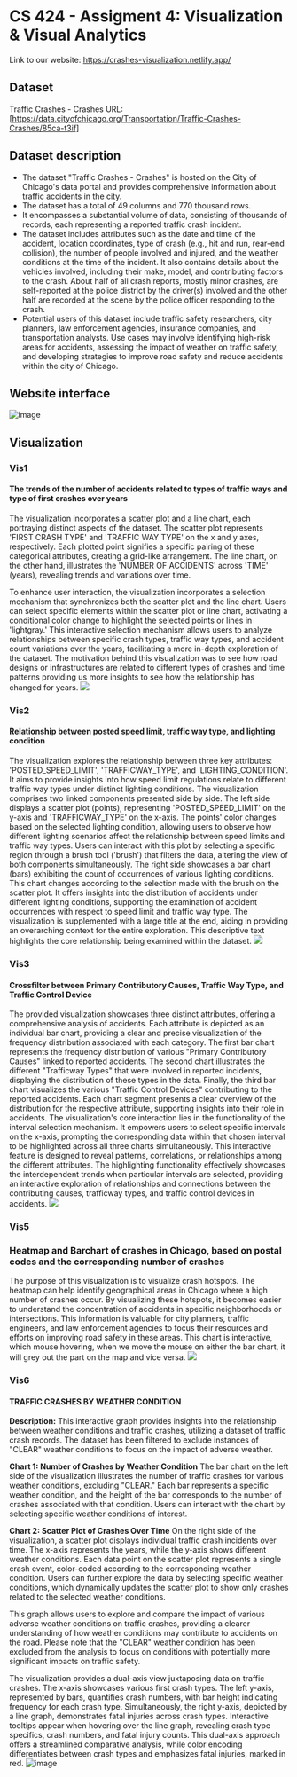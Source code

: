 # CS 424 - Assigment 4: Visualization & Visual Analytics

Link to our website: https://crashes-visualization.netlify.app/

## Dataset

Traffic Crashes - Crashes
URL: [https://data.cityofchicago.org/Transportation/Traffic-Crashes-Crashes/85ca-t3if]

## Dataset description

- The dataset "Traffic Crashes - Crashes" is hosted on the City of Chicago's data portal and provides comprehensive information about traffic accidents in the city.
- The dataset has a total of 49 columns and 770 thousand rows.
- It encompasses a substantial volume of data, consisting of thousands of records, each representing a reported traffic crash incident.
- The dataset includes attributes such as the date and time of the accident, location coordinates, type of crash (e.g., hit and run, rear-end collision), the number of people involved and injured, and the weather conditions at the time of the incident. It also contains details about the vehicles involved, including their make, model, and contributing factors to the crash. About half of all crash reports, mostly minor crashes, are self-reported at the police district by the driver(s) involved and the other half are recorded at the scene by the police officer responding to the crash.
- Potential users of this dataset include traffic safety researchers, city planners, law enforcement agencies, insurance companies, and transportation analysts. Use cases may involve identifying high-risk areas for accidents, assessing the impact of weather on traffic safety, and developing strategies to improve road safety and reduce accidents within the city of Chicago.

## Website interface

![image](https://github.com/uic-cs424/assignment-4-thevisual/assets/102627561/6bebaf39-6670-432f-8b42-c14d378670a2)

## Visualization

### Vis1

#### The trends of the number of accidents related to types of traffic ways and type of first crashes over years

The visualization incorporates a scatter plot and a line chart, each portraying distinct aspects of the dataset. The scatter plot represents 'FIRST CRASH TYPE' and 'TRAFFIC WAY TYPE' on the x and y axes, respectively. Each plotted point signifies a specific pairing of these categorical attributes, creating a grid-like arrangement. The line chart, on the other hand, illustrates the 'NUMBER OF ACCIDENTS' across 'TIME' (years), revealing trends and variations over time.

To enhance user interaction, the visualization incorporates a selection mechanism that synchronizes both the scatter plot and the line chart. Users can select specific elements within the scatter plot or line chart, activating a conditional color change to highlight the selected points or lines in 'lightgray.' This interactive selection mechanism allows users to analyze relationships between specific crash types, traffic way types, and accident count variations over the years, facilitating a more in-depth exploration of the dataset. The motivation behind this visualization was to see how road designs or infrastructures are related to different types of crashes and time patterns providing us more insights to see how the relationship has changed for years.
![](<img/vis1(v2_1).png>)

### Vis2

#### Relationship between posted speed limit, traffic way type, and lighting condition

The visualization explores the relationship between three key attributes: 'POSTED_SPEED_LIMIT', 'TRAFFICWAY_TYPE', and 'LIGHTING_CONDITION'. It aims to provide insights into how speed limit regulations relate to different traffic way types under distinct lighting conditions.
The visualization comprises two linked components presented side by side. The left side displays a scatter plot (points), representing 'POSTED_SPEED_LIMIT' on the y-axis and 'TRAFFICWAY_TYPE' on the x-axis. The points' color changes based on the selected lighting condition, allowing users to observe how different lighting scenarios affect the relationship between speed limits and traffic way types. Users can interact with this plot by selecting a specific region through a brush tool ('brush') that filters the data, altering the view of both components simultaneously.
The right side showcases a bar chart (bars) exhibiting the count of occurrences of various lighting conditions. This chart changes according to the selection made with the brush on the scatter plot. It offers insights into the distribution of accidents under different lighting conditions, supporting the examination of accident occurrences with respect to speed limit and traffic way type.
The visualization is supplemented with a large title at the end, aiding in providing an overarching context for the entire exploration. This descriptive text highlights the core relationship being examined within the dataset.
![](<img/vis2(v2_2).png>)

### Vis3

#### Crossfilter between Primary Contributory Causes, Traffic Way Type, and Traffic Control Device

The provided visualization showcases three distinct attributes, offering a comprehensive analysis of accidents. Each attribute is depicted as an individual bar chart, providing a clear and precise visualization of the frequency distribution associated with each category. The first bar chart represents the frequency distribution of various "Primary Contributory Causes" linked to reported accidents. The second chart illustrates the different "Trafficway Types" that were involved in reported incidents, displaying the distribution of these types in the data. Finally, the third bar chart visualizes the various "Traffic Control Devices" contributing to the reported accidents. Each chart segment presents a clear overview of the distribution for the respective attribute, supporting insights into their role in accidents.
The visualization's core interaction lies in the functionality of the interval selection mechanism. It empowers users to select specific intervals on the x-axis, prompting the corresponding data within that chosen interval to be highlighted across all three charts simultaneously. This interactive feature is designed to reveal patterns, correlations, or relationships among the different attributes. The highlighting functionality effectively showcases the interdependent trends when particular intervals are selected, providing an interactive exploration of relationships and connections between the contributing causes, trafficway types, and traffic control devices in accidents.
![](<img/vis3(v2_3).png>)

### Vis5

### Heatmap and Barchart of crashes in Chicago, based on postal codes and the corresponding number of crashes

The purpose of this visualization is to visualize crash hotspots. The heatmap can help identify geographical areas in Chicago where a high number of crashes occur. By visualizing these hotspots, it becomes easier to understand the concentration of accidents in specific neighborhoods or intersections. This information is valuable for city planners, traffic engineers, and law enforcement agencies to focus their resources and efforts on improving road safety in these areas.
This chart is interactive, which mouse hovering, when we move the mouse on either the bar chart, it will grey out the part on the map and vice versa.
![](<img/vis5(v3_1).png>)

### Vis6

#### TRAFFIC CRASHES BY WEATHER CONDITION

**Description:**
This interactive graph provides insights into the relationship between weather conditions and traffic crashes, utilizing a dataset of traffic crash records.
The dataset has been filtered to exclude instances of "CLEAR" weather conditions to focus on the impact of adverse weather.

**Chart 1: Number of Crashes by Weather Condition**
The bar chart on the left side of the visualization illustrates the number of traffic crashes for various weather conditions, excluding "CLEAR."
Each bar represents a specific weather condition, and the height of the bar corresponds to the number of crashes associated with that condition. Users can interact with the chart by selecting specific weather conditions of interest.

**Chart 2: Scatter Plot of Crashes Over Time**
On the right side of the visualization, a scatter plot displays individual traffic crash incidents over time.
The x-axis represents the years, while the y-axis shows different weather conditions.
Each data point on the scatter plot represents a single crash event, color-coded according to the corresponding weather condition.
Users can further explore the data by selecting specific weather conditions, which dynamically updates the scatter plot to show only crashes related to the selected weather conditions.

This graph allows users to explore and compare the impact of various adverse weather conditions on traffic crashes, providing a clearer understanding of how weather conditions may contribute to accidents on the road.
Please note that the "CLEAR" weather condition has been excluded from the analysis to focus on conditions with potentially more significant impacts on traffic safety.

The visualization provides a dual-axis view juxtaposing data on traffic crashes. The x-axis showcases various first crash types. The left y-axis, represented by bars, quantifies crash numbers, with bar height indicating frequency for each crash type. Simultaneously, the right y-axis, depicted by a line graph, demonstrates fatal injuries across crash types. Interactive tooltips appear when hovering over the line graph, revealing crash type specifics, crash numbers, and fatal injury counts. This dual-axis approach offers a streamlined comparative analysis, while color encoding differentiates between crash types and emphasizes fatal injuries, marked in red.
![image](https://github.com/uic-cs424/assignment-4-thevisual/assets/102627561/7c3d322b-c5d0-4a0d-9d78-9cb3863a78ff)

